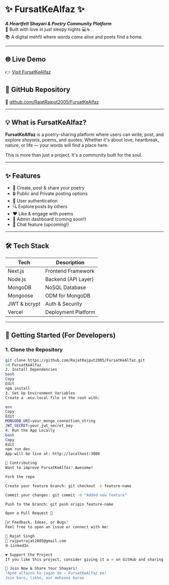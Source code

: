# ✨ FursatKeAlfaz ✨

**_A Heartfelt Shayari & Poetry Community Platform_**  
🌙 Built with love in just  sleepy nights 💻☕  
📚 A digital mehfil where words come alive and poets find a home.

---

## 🌐 Live Demo

👉 [Visit FursatKeAlfaz](https://fursat-ke-alfaz-ypc3.vercel.app)

## 📂 GitHub Repository

🔗 [github.com/RajatRajput2005/FursatKeAlfaz](https://github.com/RajatRajput2005/FursatKeAlfaz)

---

## 💡 What is FursatKeAlfaz?

**FursatKeAlfaz** is a poetry-sharing platform where users can write, post, and explore *shayaris*, poems, and quotes. Whether it's about love, heartbreak, nature, or life — your words will find a place here.

This is more than just a project. It's a community built for the soul.

---

## ✨ Features

- 📝 Create, post & share your poetry
- 🔒 Public and Private posting options
- 👤 User authentication
- 🔍 Explore posts by others
- ❤️ Like & engage with poems
- 🔧 Admin dashboard (coming soon!)
- 💬 Chat feature (upcoming!)

---

## 🛠️ Tech Stack

| Tech         | Description              |
|--------------|--------------------------|
| Next.js      | Frontend Framework       |
| Node.js      | Backend (API Layer)      |
| MongoDB      | NoSQL Database           |
| Mongoose     | ODM for MongoDB          |
| JWT & bcrypt | Auth & Security          |
| Vercel       | Deployment Platform      |

---

## 🚀 Getting Started (For Developers)

### 1. Clone the Repository

```bash
git clone https://github.com/RajatRajput2005/FursatKeAlfaz.git
cd FursatKeAlfaz
2. Install Dependencies
bash
Copy
Edit
npm install
3. Set Up Environment Variables
Create a .env.local file in the root with:

env
Copy
Edit
MONGODB_URI=your_mongo_connection_string
JWT_SECRET=your_jwt_secret_key
4. Run the App Locally
bash
Copy
Edit
npm run dev
App will be live at: http://localhost:3000

🤝 Contributing
Want to improve FursatKeAlfaz? Awesome!

Fork the repo

Create your feature branch: git checkout -b feature-name

Commit your changes: git commit -m "Added new feature"

Push to the branch: git push origin feature-name

Open a Pull Request 🚀

🙋‍♂️ Feedback, Ideas, or Bugs?
Feel free to open an issue or connect with me:

📩 Rajat Singh
📧 rajputrajat2005@gmail.com
🌐 LinkedIn

❤️ Support the Project
If you like this project, consider giving it a ⭐ on GitHub and sharing it with your poetry-loving friends!

📢 Join Now & Share Your Shayari!
"Apne alfazon ko jagah do — FursatKeAlfaz pe!
Join karo, likho, aur mehsoos karao 
